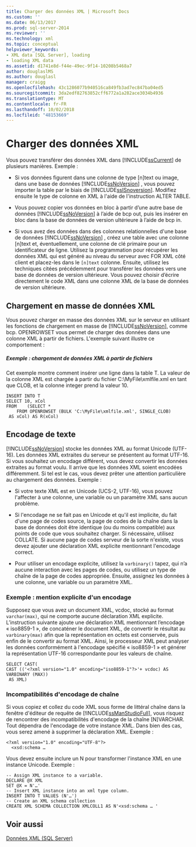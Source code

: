 ```yaml
---
title: Charger des données XML | Microsoft Docs
ms.custom: ''
ms.date: 06/13/2017
ms.prod: sql-server-2014
ms.reviewer: ''
ms.technology: xml
ms.topic: conceptual
helpviewer_keywords:
- XML data [SQL Server], loading
- loading XML data
ms.assetid: d1741e8d-f44e-49ec-9f14-10208b5468a7
author: douglaslMS
ms.author: douglasl
manager: craigg
ms.openlocfilehash: 43c1286077b940516ca849fb3ad7ec847ba04ed5
ms.sourcegitcommit: 3da2edf82763852cff6772a1a282ace3034b4936
ms.translationtype: MT
ms.contentlocale: fr-FR
ms.lasthandoff: 10/02/2018
ms.locfileid: "48153669"
---
```

# <a name="load-xml-data"></a>Charger des données XML
  Vous pouvez transférer des données XML dans [!INCLUDE[ssCurrent](../../includes/sscurrent-md.md)] de plusieurs manières. Exemple :  
  
-   Si vos données figurent dans une colonne de type [n]text ou image, dans une base de données [!INCLUDE[ssNoVersion](../../includes/ssnoversion-md.md)] , vous pouvez importer la table par le biais de [!INCLUDE[ssISnoversion](../../includes/ssisnoversion-md.md)]. Modifiez ensuite le type de colonne en XML à l'aide de l'instruction ALTER TABLE.  
  
-   Vous pouvez copier vos données en bloc à partir d’une autre base de données [!INCLUDE[ssNoVersion](../../includes/ssnoversion-md.md)] à l’aide de bcp out, puis les insérer en bloc dans la base de données de version ultérieure à l’aide de bcp in.  
  
-   Si vous avez des données dans des colonnes relationnelles d'une base de données [!INCLUDE[ssNoVersion](../../includes/ssnoversion-md.md)] , créez une table avec une colonne [n]text et, éventuellement, une colonne de clé primaire pour un identificateur de ligne. Utilisez la programmation pour récupérer les données XML qui est généré au niveau du serveur avec FOR XML côté client et placez-les dans le `[n]text` colonne. Ensuite, utilisez les techniques citées précédemment pour transférer les données vers une base de données de version ultérieure. Vous pouvez choisir d’écrire directement le code XML dans une colonne XML de la base de données de version ultérieure.  
  
## <a name="bulk-loading-xml-data"></a>Chargement en masse de données XML  
 Vous pouvez charger en masse des données XML sur le serveur en utilisant les fonctions de chargement en masse de [!INCLUDE[ssNoVersion](../../includes/ssnoversion-md.md)], comme bcp. OPENROWSET vous permet de charger des données dans une colonne XML à partir de fichiers. L'exemple suivant illustre ce comportement :  
  
##### <a name="example-loading-xml-from-files"></a>Exemple : chargement de données XML à partir de fichiers  
 Cet exemple montre comment insérer une ligne dans la table T. La valeur de la colonne XML est chargée à partir du fichier C:\MyFile\xmlfile.xml en tant que CLOB, et la colonne integer prend la valeur 10.  
  
```  
INSERT INTO T  
SELECT 10, xCol  
FROM    (SELECT *      
    FROM OPENROWSET (BULK 'C:\MyFile\xmlfile.xml', SINGLE_CLOB)   
 AS xCol) AS R(xCol)  
```  
  
## <a name="text-encoding"></a>Encodage de texte  
 [!INCLUDE[ssNoVersion](../../includes/ssnoversion-md.md)] stocke les données XML au format Unicode (UTF-16). Les données XML extraites du serveur se présentent au format UTF-16. Si vous souhaitez un encodage différent, vous devez convertir les données extraites au format voulu. Il arrive que les données XML soient encodées différemment. Si tel est le cas, vous devez prêter une attention particulière au chargement des données. Exemple :  
  
-   Si votre texte XML est en Unicode (UCS-2, UTF-16), vous pouvez l'affecter à une colonne, une variable ou un paramètre XML sans aucun problème.  
  
-   Si l'encodage ne se fait pas en Unicode et qu'il est implicite, du fait d'une page de codes source, la page de codes de la chaîne dans la base de données doit être identique (ou du moins compatible) aux points de code que vous souhaitez charger. Si nécessaire, utilisez COLLATE. Si aucune page de codes serveur de la sorte n'existe, vous devez ajouter une déclaration XML explicite mentionnant l'encodage correct.  
  
-   Pour utiliser un encodage explicite, utilisez la `varbinary()` tapez, qui n’a aucune interaction avec les pages de codes, ou utilisez un type de chaîne de la page de codes appropriée. Ensuite, assignez les données à une colonne, une variable ou un paramètre XML.  
  
### <a name="example-explicitly-specifying-an-encoding"></a>Exemple : mention explicite d'un encodage  
 Supposez que vous avez un document XML, vcdoc, stocké au format `varchar(max)`, qui ne comporte aucune déclaration XML explicite. L’instruction suivante ajoute une déclaration XML mentionnant l’encodage « iso8859-1 », de concaténer le document XML, de convertir le résultat au `varbinary(max)` afin que la représentation en octets est conservée, puis enfin de le convertir au format XML. Ainsi, le processeur XML peut analyser les données conformément à l'encodage spécifié « iso8859-1 » et générer la représentation UTF-16 correspondante pour les valeurs de chaîne.  
  
```  
SELECT CAST(   
CAST (('<?xml version="1.0" encoding="iso8859-1"?>'+ vcdoc) AS VARBINARY (MAX))   
 AS XML)  
```  
  
### <a name="string-encoding-incompatibilities"></a>Incompatibilités d'encodage de chaîne  
 Si vous copiez et collez du code XML sous forme de littéral chaîne dans la fenêtre d'éditeur de requête de [!INCLUDE[ssManStudioFull](../../includes/ssmanstudiofull-md.md)], vous risquez de rencontrer des incompatibilités d'encodage de la chaîne [N]VARCHAR. Tout dépendra de l'encodage de votre instance XML. Dans bien des cas, vous serez amené à supprimer la déclaration XML. Exemple :  
  
```  
<?xml version="1.0" encoding="UTF-8"?>  
  <xsd:schema …  
```  
  
 Vous devez ensuite inclure un N pour transformer l'instance XML en une instance Unicode. Exemple :  
  
```  
-- Assign XML instance to a variable.  
DECLARE @X XML  
SET @X = N'…'  
-- Insert XML instance into an xml type column.  
INSERT INTO T VALUES (N'…')  
-- Create an XML schema collection  
CREATE XML SCHEMA COLLECTION XMLCOLL1 AS N'<xsd:schema … '  
```  
  
## <a name="see-also"></a>Voir aussi  
 [Données XML &#40;SQL Server&#41;](xml-data-sql-server.md)  
  
  
